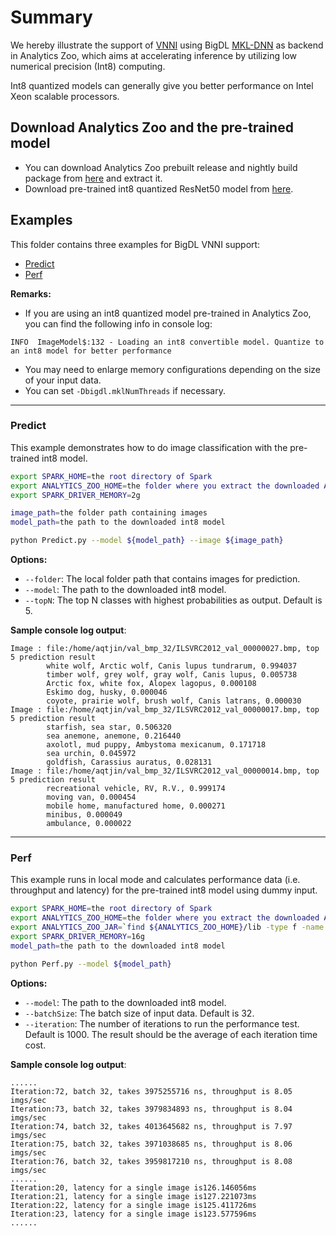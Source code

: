 # Summary
We hereby illustrate the support of [VNNI](https://en.wikichip.org/wiki/x86/avx512vnni) using BigDL [MKL-DNN](https://github.com/intel/mkl-dnn) as backend in Analytics Zoo, which aims at accelerating inference by utilizing low numerical precision (Int8) computing. 

Int8 quantized models can generally give you better performance on Intel Xeon scalable processors.

## Download Analytics Zoo and the pre-trained model
- You can download Analytics Zoo prebuilt release and nightly build package from [here](https://analytics-zoo.github.io/master/#release-download/) and extract it.
- Download pre-trained int8 quantized ResNet50 model from [here](https://s3-ap-southeast-1.amazonaws.com/analytics-zoo-models/imageclassification/imagenet/analytics-zoo_resnet-50-int8_imagenet_0.5.0.model).

## Examples
This folder contains three examples for BigDL VNNI support:
- [Predict](#predict)
- [Perf](#perf)

__Remarks:__
- If you are using an int8 quantized model pre-trained in Analytics Zoo, you can find the following info in console log:
```
INFO  ImageModel$:132 - Loading an int8 convertible model. Quantize to an int8 model for better performance
```
- You may need to enlarge memory configurations depending on the size of your input data.
- You can set `-Dbigdl.mklNumThreads` if necessary.

---
### Predict
This example demonstrates how to do image classification with the pre-trained int8 model.

```bash
export SPARK_HOME=the root directory of Spark
export ANALYTICS_ZOO_HOME=the folder where you extract the downloaded Analytics Zoo zip package
export SPARK_DRIVER_MEMORY=2g

image_path=the folder path containing images
model_path=the path to the downloaded int8 model

python Predict.py --model ${model_path} --image ${image_path}

```

__Options:__
- `--folder`: The local folder path that contains images for prediction.
- `--model`: The path to the downloaded int8 model.
- `--topN`: The top N classes with highest probabilities as output. Default is 5.

__Sample console log output__:
```
Image : file:/home/aqtjin/val_bmp_32/ILSVRC2012_val_00000027.bmp, top 5 prediction result
        white wolf, Arctic wolf, Canis lupus tundrarum, 0.994037
        timber wolf, grey wolf, gray wolf, Canis lupus, 0.005738
        Arctic fox, white fox, Alopex lagopus, 0.000108
        Eskimo dog, husky, 0.000046
        coyote, prairie wolf, brush wolf, Canis latrans, 0.000030
Image : file:/home/aqtjin/val_bmp_32/ILSVRC2012_val_00000017.bmp, top 5 prediction result
        starfish, sea star, 0.506320
        sea anemone, anemone, 0.216440
        axolotl, mud puppy, Ambystoma mexicanum, 0.171718
        sea urchin, 0.045972
        goldfish, Carassius auratus, 0.028131
Image : file:/home/aqtjin/val_bmp_32/ILSVRC2012_val_00000014.bmp, top 5 prediction result
        recreational vehicle, RV, R.V., 0.999174
        moving van, 0.000454
        mobile home, manufactured home, 0.000271
        minibus, 0.000049
        ambulance, 0.000022
```

---
### Perf
This example runs in local mode and calculates performance data (i.e. throughput and latency) for the pre-trained int8 model using dummy input.

```bash
export SPARK_HOME=the root directory of Spark
export ANALYTICS_ZOO_HOME=the folder where you extract the downloaded Analytics Zoo zip package
export ANALYTICS_ZOO_JAR=`find ${ANALYTICS_ZOO_HOME}/lib -type f -name "analytics-zoo*jar-with-dependencies.jar"`
export SPARK_DRIVER_MEMORY=16g
model_path=the path to the downloaded int8 model

python Perf.py --model ${model_path}
```

__Options:__
- `--model`: The path to the downloaded int8 model.
- `--batchSize`: The batch size of input data. Default is 32.
- `--iteration`: The number of iterations to run the performance test. Default is 1000. The result should be the average of each iteration time cost.

__Sample console log output__:
```
......
Iteration:72, batch 32, takes 3975255716 ns, throughput is 8.05 imgs/sec
Iteration:73, batch 32, takes 3979834893 ns, throughput is 8.04 imgs/sec
Iteration:74, batch 32, takes 4013645682 ns, throughput is 7.97 imgs/sec
Iteration:75, batch 32, takes 3971038685 ns, throughput is 8.06 imgs/sec
Iteration:76, batch 32, takes 3959817210 ns, throughput is 8.08 imgs/sec
......
Iteration:20, latency for a single image is126.146056ms
Iteration:21, latency for a single image is127.221073ms
Iteration:22, latency for a single image is125.411726ms
Iteration:23, latency for a single image is123.577596ms
......
```
